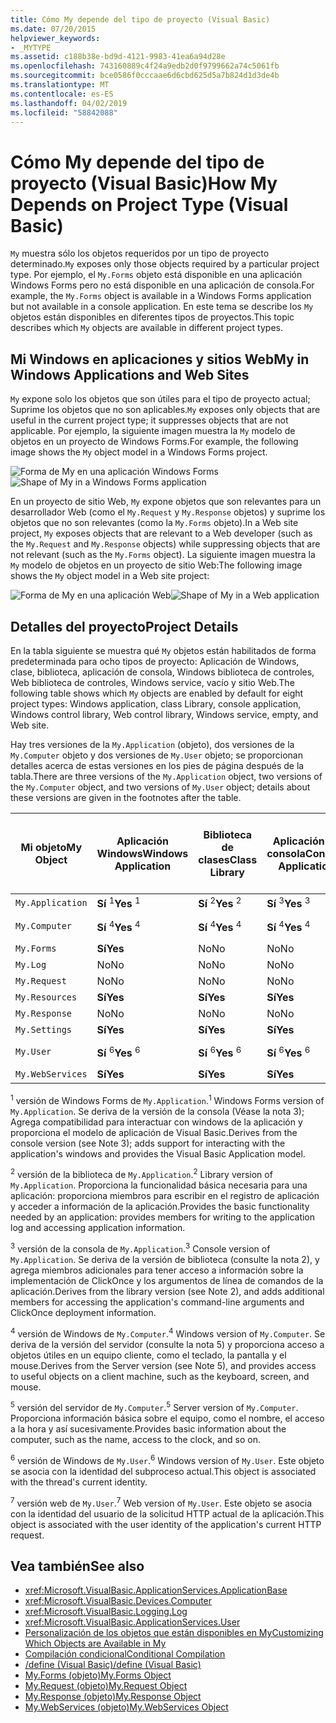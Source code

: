 ```yaml
---
title: Cómo My depende del tipo de proyecto (Visual Basic)
ms.date: 07/20/2015
helpviewer_keywords:
- _MYTYPE
ms.assetid: c188b38e-bd9d-4121-9983-41ea6a94d28e
ms.openlocfilehash: 743160889c4f24a9edb2d0f9799662a74c5061fb
ms.sourcegitcommit: bce0586f0cccaae6d6cbd625d5a7b824d1d3de4b
ms.translationtype: MT
ms.contentlocale: es-ES
ms.lasthandoff: 04/02/2019
ms.locfileid: "58842088"
---
```

# <a name="how-my-depends-on-project-type-visual-basic"></a><span data-ttu-id="ad08c-102">Cómo My depende del tipo de proyecto (Visual Basic)</span><span class="sxs-lookup"><span data-stu-id="ad08c-102">How My Depends on Project Type (Visual Basic)</span></span>
<span data-ttu-id="ad08c-103">`My` muestra sólo los objetos requeridos por un tipo de proyecto determinado.</span><span class="sxs-lookup"><span data-stu-id="ad08c-103">`My` exposes only those objects required by a particular project type.</span></span> <span data-ttu-id="ad08c-104">Por ejemplo, el `My.Forms` objeto está disponible en una aplicación Windows Forms pero no está disponible en una aplicación de consola.</span><span class="sxs-lookup"><span data-stu-id="ad08c-104">For example, the `My.Forms` object is available in a Windows Forms application but not available in a console application.</span></span> <span data-ttu-id="ad08c-105">En este tema se describe los `My` objetos están disponibles en diferentes tipos de proyectos.</span><span class="sxs-lookup"><span data-stu-id="ad08c-105">This topic describes which `My` objects are available in different project types.</span></span>  
  
## <a name="my-in-windows-applications-and-web-sites"></a><span data-ttu-id="ad08c-106">Mi Windows en aplicaciones y sitios Web</span><span class="sxs-lookup"><span data-stu-id="ad08c-106">My in Windows Applications and Web Sites</span></span>  
 <span data-ttu-id="ad08c-107">`My` expone solo los objetos que son útiles para el tipo de proyecto actual; Suprime los objetos que no son aplicables.</span><span class="sxs-lookup"><span data-stu-id="ad08c-107">`My` exposes only objects that are useful in the current project type; it suppresses objects that are not applicable.</span></span> <span data-ttu-id="ad08c-108">Por ejemplo, la siguiente imagen muestra la `My` modelo de objetos en un proyecto de Windows Forms.</span><span class="sxs-lookup"><span data-stu-id="ad08c-108">For example, the following image shows the `My` object model in a Windows Forms project.</span></span>  
  
 <span data-ttu-id="ad08c-109">![Forma de My en una aplicación Windows Forms](../../../visual-basic/developing-apps/development-with-my/media/myinwinform.png "MyInWinForm")</span><span class="sxs-lookup"><span data-stu-id="ad08c-109">![Shape of My in a Windows Forms application](../../../visual-basic/developing-apps/development-with-my/media/myinwinform.png "MyInWinForm")</span></span>  
  
 <span data-ttu-id="ad08c-110">En un proyecto de sitio Web, `My` expone objetos que son relevantes para un desarrollador Web (como el `My.Request` y `My.Response` objetos) y suprime los objetos que no son relevantes (como la `My.Forms` objeto).</span><span class="sxs-lookup"><span data-stu-id="ad08c-110">In a Web site project, `My` exposes objects that are relevant to a Web developer (such as the `My.Request` and `My.Response` objects) while suppressing objects that are not relevant (such as the `My.Forms` object).</span></span> <span data-ttu-id="ad08c-111">La siguiente imagen muestra la `My` modelo de objetos en un proyecto de sitio Web:</span><span class="sxs-lookup"><span data-stu-id="ad08c-111">The following image shows the `My` object model in a Web site project:</span></span>  
  
 <span data-ttu-id="ad08c-112">![Forma de My en una aplicación Web](../../../visual-basic/developing-apps/development-with-my/media/myinweb.png "MyInWeb")</span><span class="sxs-lookup"><span data-stu-id="ad08c-112">![Shape of My in a Web application](../../../visual-basic/developing-apps/development-with-my/media/myinweb.png "MyInWeb")</span></span>  
  
## <a name="project-details"></a><span data-ttu-id="ad08c-113">Detalles del proyecto</span><span class="sxs-lookup"><span data-stu-id="ad08c-113">Project Details</span></span>  
 <span data-ttu-id="ad08c-114">En la tabla siguiente se muestra qué `My` objetos están habilitados de forma predeterminada para ocho tipos de proyecto: Aplicación de Windows, clase, biblioteca, aplicación de consola, Windows biblioteca de controles, Web biblioteca de controles, Windows service, vacío y sitio Web.</span><span class="sxs-lookup"><span data-stu-id="ad08c-114">The following table shows which `My` objects are enabled by default for eight project types: Windows application, class Library, console application, Windows control library, Web control library, Windows service, empty, and Web site.</span></span>  
  
 <span data-ttu-id="ad08c-115">Hay tres versiones de la `My.Application` (objeto), dos versiones de la `My.Computer` objeto y dos versiones de `My.User` objeto; se proporcionan detalles acerca de estas versiones en los pies de página después de la tabla.</span><span class="sxs-lookup"><span data-stu-id="ad08c-115">There are three versions of the `My.Application` object, two versions of the `My.Computer` object, and two versions of `My.User` object; details about these versions are given in the footnotes after the table.</span></span>  
  
|<span data-ttu-id="ad08c-116">Mi objeto</span><span class="sxs-lookup"><span data-stu-id="ad08c-116">My Object</span></span>|<span data-ttu-id="ad08c-117">Aplicación Windows</span><span class="sxs-lookup"><span data-stu-id="ad08c-117">Windows Application</span></span>|<span data-ttu-id="ad08c-118">Biblioteca de clases</span><span class="sxs-lookup"><span data-stu-id="ad08c-118">Class Library</span></span>|<span data-ttu-id="ad08c-119">Aplicación de consola</span><span class="sxs-lookup"><span data-stu-id="ad08c-119">Console Application</span></span>|<span data-ttu-id="ad08c-120">Biblioteca de controles de Windows</span><span class="sxs-lookup"><span data-stu-id="ad08c-120">Windows Control Library</span></span>|<span data-ttu-id="ad08c-121">Biblioteca de controles Web</span><span class="sxs-lookup"><span data-stu-id="ad08c-121">Web Control Library</span></span>|<span data-ttu-id="ad08c-122">Servicio de Windows</span><span class="sxs-lookup"><span data-stu-id="ad08c-122">Windows Service</span></span>|<span data-ttu-id="ad08c-123">Empty</span><span class="sxs-lookup"><span data-stu-id="ad08c-123">Empty</span></span>|<span data-ttu-id="ad08c-124">Sitio web</span><span class="sxs-lookup"><span data-stu-id="ad08c-124">Web Site</span></span>|  
|---|---|---|---|---|---|---|---|---|  
|`My.Application`|<span data-ttu-id="ad08c-125">**Sí** <sup>1</sup></span><span class="sxs-lookup"><span data-stu-id="ad08c-125">**Yes** <sup>1</sup></span></span>|<span data-ttu-id="ad08c-126">**Sí** <sup>2</sup></span><span class="sxs-lookup"><span data-stu-id="ad08c-126">**Yes** <sup>2</sup></span></span>|<span data-ttu-id="ad08c-127">**Sí** <sup>3</sup></span><span class="sxs-lookup"><span data-stu-id="ad08c-127">**Yes** <sup>3</sup></span></span>|<span data-ttu-id="ad08c-128">**Sí** <sup>2</sup></span><span class="sxs-lookup"><span data-stu-id="ad08c-128">**Yes** <sup>2</sup></span></span>|<span data-ttu-id="ad08c-129">No</span><span class="sxs-lookup"><span data-stu-id="ad08c-129">No</span></span>|<span data-ttu-id="ad08c-130">**Sí** <sup>3</sup></span><span class="sxs-lookup"><span data-stu-id="ad08c-130">**Yes** <sup>3</sup></span></span>|<span data-ttu-id="ad08c-131">No</span><span class="sxs-lookup"><span data-stu-id="ad08c-131">No</span></span>|<span data-ttu-id="ad08c-132">No</span><span class="sxs-lookup"><span data-stu-id="ad08c-132">No</span></span>|  
|`My.Computer`|<span data-ttu-id="ad08c-133">**Sí** <sup>4</sup></span><span class="sxs-lookup"><span data-stu-id="ad08c-133">**Yes** <sup>4</sup></span></span>|<span data-ttu-id="ad08c-134">**Sí** <sup>4</sup></span><span class="sxs-lookup"><span data-stu-id="ad08c-134">**Yes** <sup>4</sup></span></span>|<span data-ttu-id="ad08c-135">**Sí** <sup>4</sup></span><span class="sxs-lookup"><span data-stu-id="ad08c-135">**Yes** <sup>4</sup></span></span>|<span data-ttu-id="ad08c-136">**Sí** <sup>4</sup></span><span class="sxs-lookup"><span data-stu-id="ad08c-136">**Yes** <sup>4</sup></span></span>|<span data-ttu-id="ad08c-137">**Sí** <sup>5</sup></span><span class="sxs-lookup"><span data-stu-id="ad08c-137">**Yes** <sup>5</sup></span></span>|<span data-ttu-id="ad08c-138">**Sí** <sup>4</sup></span><span class="sxs-lookup"><span data-stu-id="ad08c-138">**Yes** <sup>4</sup></span></span>|<span data-ttu-id="ad08c-139">No</span><span class="sxs-lookup"><span data-stu-id="ad08c-139">No</span></span>|<span data-ttu-id="ad08c-140">**Sí** <sup>5</sup></span><span class="sxs-lookup"><span data-stu-id="ad08c-140">**Yes** <sup>5</sup></span></span>|  
|`My.Forms`|<span data-ttu-id="ad08c-141">**Sí**</span><span class="sxs-lookup"><span data-stu-id="ad08c-141">**Yes**</span></span>|<span data-ttu-id="ad08c-142">No</span><span class="sxs-lookup"><span data-stu-id="ad08c-142">No</span></span>|<span data-ttu-id="ad08c-143">No</span><span class="sxs-lookup"><span data-stu-id="ad08c-143">No</span></span>|<span data-ttu-id="ad08c-144">**Sí**</span><span class="sxs-lookup"><span data-stu-id="ad08c-144">**Yes**</span></span>|<span data-ttu-id="ad08c-145">No</span><span class="sxs-lookup"><span data-stu-id="ad08c-145">No</span></span>|<span data-ttu-id="ad08c-146">No</span><span class="sxs-lookup"><span data-stu-id="ad08c-146">No</span></span>|<span data-ttu-id="ad08c-147">No</span><span class="sxs-lookup"><span data-stu-id="ad08c-147">No</span></span>|<span data-ttu-id="ad08c-148">No</span><span class="sxs-lookup"><span data-stu-id="ad08c-148">No</span></span>|  
|`My.Log`|<span data-ttu-id="ad08c-149">No</span><span class="sxs-lookup"><span data-stu-id="ad08c-149">No</span></span>|<span data-ttu-id="ad08c-150">No</span><span class="sxs-lookup"><span data-stu-id="ad08c-150">No</span></span>|<span data-ttu-id="ad08c-151">No</span><span class="sxs-lookup"><span data-stu-id="ad08c-151">No</span></span>|<span data-ttu-id="ad08c-152">No</span><span class="sxs-lookup"><span data-stu-id="ad08c-152">No</span></span>|<span data-ttu-id="ad08c-153">No</span><span class="sxs-lookup"><span data-stu-id="ad08c-153">No</span></span>|<span data-ttu-id="ad08c-154">No</span><span class="sxs-lookup"><span data-stu-id="ad08c-154">No</span></span>|<span data-ttu-id="ad08c-155">No</span><span class="sxs-lookup"><span data-stu-id="ad08c-155">No</span></span>|<span data-ttu-id="ad08c-156">**Sí**</span><span class="sxs-lookup"><span data-stu-id="ad08c-156">**Yes**</span></span>|  
|`My.Request`|<span data-ttu-id="ad08c-157">No</span><span class="sxs-lookup"><span data-stu-id="ad08c-157">No</span></span>|<span data-ttu-id="ad08c-158">No</span><span class="sxs-lookup"><span data-stu-id="ad08c-158">No</span></span>|<span data-ttu-id="ad08c-159">No</span><span class="sxs-lookup"><span data-stu-id="ad08c-159">No</span></span>|<span data-ttu-id="ad08c-160">No</span><span class="sxs-lookup"><span data-stu-id="ad08c-160">No</span></span>|<span data-ttu-id="ad08c-161">No</span><span class="sxs-lookup"><span data-stu-id="ad08c-161">No</span></span>|<span data-ttu-id="ad08c-162">No</span><span class="sxs-lookup"><span data-stu-id="ad08c-162">No</span></span>|<span data-ttu-id="ad08c-163">No</span><span class="sxs-lookup"><span data-stu-id="ad08c-163">No</span></span>|<span data-ttu-id="ad08c-164">**Sí**</span><span class="sxs-lookup"><span data-stu-id="ad08c-164">**Yes**</span></span>|  
|`My.Resources`|<span data-ttu-id="ad08c-165">**Sí**</span><span class="sxs-lookup"><span data-stu-id="ad08c-165">**Yes**</span></span>|<span data-ttu-id="ad08c-166">**Sí**</span><span class="sxs-lookup"><span data-stu-id="ad08c-166">**Yes**</span></span>|<span data-ttu-id="ad08c-167">**Sí**</span><span class="sxs-lookup"><span data-stu-id="ad08c-167">**Yes**</span></span>|<span data-ttu-id="ad08c-168">**Sí**</span><span class="sxs-lookup"><span data-stu-id="ad08c-168">**Yes**</span></span>|<span data-ttu-id="ad08c-169">**Sí**</span><span class="sxs-lookup"><span data-stu-id="ad08c-169">**Yes**</span></span>|<span data-ttu-id="ad08c-170">**Sí**</span><span class="sxs-lookup"><span data-stu-id="ad08c-170">**Yes**</span></span>|<span data-ttu-id="ad08c-171">No</span><span class="sxs-lookup"><span data-stu-id="ad08c-171">No</span></span>|<span data-ttu-id="ad08c-172">No</span><span class="sxs-lookup"><span data-stu-id="ad08c-172">No</span></span>|  
|`My.Response`|<span data-ttu-id="ad08c-173">No</span><span class="sxs-lookup"><span data-stu-id="ad08c-173">No</span></span>|<span data-ttu-id="ad08c-174">No</span><span class="sxs-lookup"><span data-stu-id="ad08c-174">No</span></span>|<span data-ttu-id="ad08c-175">No</span><span class="sxs-lookup"><span data-stu-id="ad08c-175">No</span></span>|<span data-ttu-id="ad08c-176">No</span><span class="sxs-lookup"><span data-stu-id="ad08c-176">No</span></span>|<span data-ttu-id="ad08c-177">No</span><span class="sxs-lookup"><span data-stu-id="ad08c-177">No</span></span>|<span data-ttu-id="ad08c-178">No</span><span class="sxs-lookup"><span data-stu-id="ad08c-178">No</span></span>|<span data-ttu-id="ad08c-179">No</span><span class="sxs-lookup"><span data-stu-id="ad08c-179">No</span></span>|<span data-ttu-id="ad08c-180">**Sí**</span><span class="sxs-lookup"><span data-stu-id="ad08c-180">**Yes**</span></span>|  
|`My.Settings`|<span data-ttu-id="ad08c-181">**Sí**</span><span class="sxs-lookup"><span data-stu-id="ad08c-181">**Yes**</span></span>|<span data-ttu-id="ad08c-182">**Sí**</span><span class="sxs-lookup"><span data-stu-id="ad08c-182">**Yes**</span></span>|<span data-ttu-id="ad08c-183">**Sí**</span><span class="sxs-lookup"><span data-stu-id="ad08c-183">**Yes**</span></span>|<span data-ttu-id="ad08c-184">**Sí**</span><span class="sxs-lookup"><span data-stu-id="ad08c-184">**Yes**</span></span>|<span data-ttu-id="ad08c-185">**Sí**</span><span class="sxs-lookup"><span data-stu-id="ad08c-185">**Yes**</span></span>|<span data-ttu-id="ad08c-186">**Sí**</span><span class="sxs-lookup"><span data-stu-id="ad08c-186">**Yes**</span></span>|<span data-ttu-id="ad08c-187">No</span><span class="sxs-lookup"><span data-stu-id="ad08c-187">No</span></span>|<span data-ttu-id="ad08c-188">No</span><span class="sxs-lookup"><span data-stu-id="ad08c-188">No</span></span>|  
|`My.User`|<span data-ttu-id="ad08c-189">**Sí** <sup>6</sup></span><span class="sxs-lookup"><span data-stu-id="ad08c-189">**Yes** <sup>6</sup></span></span>|<span data-ttu-id="ad08c-190">**Sí** <sup>6</sup></span><span class="sxs-lookup"><span data-stu-id="ad08c-190">**Yes** <sup>6</sup></span></span>|<span data-ttu-id="ad08c-191">**Sí** <sup>6</sup></span><span class="sxs-lookup"><span data-stu-id="ad08c-191">**Yes** <sup>6</sup></span></span>|<span data-ttu-id="ad08c-192">**Sí** <sup>6</sup></span><span class="sxs-lookup"><span data-stu-id="ad08c-192">**Yes** <sup>6</sup></span></span>|<span data-ttu-id="ad08c-193">**Sí** <sup>7</sup></span><span class="sxs-lookup"><span data-stu-id="ad08c-193">**Yes** <sup>7</sup></span></span>|<span data-ttu-id="ad08c-194">**Sí** <sup>6</sup></span><span class="sxs-lookup"><span data-stu-id="ad08c-194">**Yes** <sup>6</sup></span></span>|<span data-ttu-id="ad08c-195">No</span><span class="sxs-lookup"><span data-stu-id="ad08c-195">No</span></span>|<span data-ttu-id="ad08c-196">**Sí** <sup>7</sup></span><span class="sxs-lookup"><span data-stu-id="ad08c-196">**Yes** <sup>7</sup></span></span>|  
|`My.WebServices`|<span data-ttu-id="ad08c-197">**Sí**</span><span class="sxs-lookup"><span data-stu-id="ad08c-197">**Yes**</span></span>|<span data-ttu-id="ad08c-198">**Sí**</span><span class="sxs-lookup"><span data-stu-id="ad08c-198">**Yes**</span></span>|<span data-ttu-id="ad08c-199">**Sí**</span><span class="sxs-lookup"><span data-stu-id="ad08c-199">**Yes**</span></span>|<span data-ttu-id="ad08c-200">**Sí**</span><span class="sxs-lookup"><span data-stu-id="ad08c-200">**Yes**</span></span>|<span data-ttu-id="ad08c-201">**Sí**</span><span class="sxs-lookup"><span data-stu-id="ad08c-201">**Yes**</span></span>|<span data-ttu-id="ad08c-202">**Sí**</span><span class="sxs-lookup"><span data-stu-id="ad08c-202">**Yes**</span></span>|<span data-ttu-id="ad08c-203">No</span><span class="sxs-lookup"><span data-stu-id="ad08c-203">No</span></span>|<span data-ttu-id="ad08c-204">No</span><span class="sxs-lookup"><span data-stu-id="ad08c-204">No</span></span>|  
  
 <span data-ttu-id="ad08c-205"><sup>1</sup> versión de Windows Forms de `My.Application`.</span><span class="sxs-lookup"><span data-stu-id="ad08c-205"><sup>1</sup> Windows Forms version of `My.Application`.</span></span> <span data-ttu-id="ad08c-206">Se deriva de la versión de la consola (Véase la nota 3); Agrega compatibilidad para interactuar con windows de la aplicación y proporciona el modelo de aplicación de Visual Basic.</span><span class="sxs-lookup"><span data-stu-id="ad08c-206">Derives from the console version (see Note 3); adds support for interacting with the application's windows and provides the Visual Basic Application model.</span></span>  
  
 <span data-ttu-id="ad08c-207"><sup>2</sup> versión de la biblioteca de `My.Application`.</span><span class="sxs-lookup"><span data-stu-id="ad08c-207"><sup>2</sup> Library version of `My.Application`.</span></span> <span data-ttu-id="ad08c-208">Proporciona la funcionalidad básica necesaria para una aplicación: proporciona miembros para escribir en el registro de aplicación y acceder a información de la aplicación.</span><span class="sxs-lookup"><span data-stu-id="ad08c-208">Provides the basic functionality needed by an application: provides members for writing to the application log and accessing application information.</span></span>  
  
 <span data-ttu-id="ad08c-209"><sup>3</sup> versión de la consola de `My.Application`.</span><span class="sxs-lookup"><span data-stu-id="ad08c-209"><sup>3</sup> Console version of `My.Application`.</span></span> <span data-ttu-id="ad08c-210">Se deriva de la versión de biblioteca (consulte la nota 2), y agrega miembros adicionales para tener acceso a información sobre la implementación de ClickOnce y los argumentos de línea de comandos de la aplicación.</span><span class="sxs-lookup"><span data-stu-id="ad08c-210">Derives from the library version (see Note 2), and adds additional members for accessing the application's command-line arguments and ClickOnce deployment information.</span></span>  
  
 <span data-ttu-id="ad08c-211"><sup>4</sup> versión de Windows de `My.Computer`.</span><span class="sxs-lookup"><span data-stu-id="ad08c-211"><sup>4</sup> Windows version of `My.Computer`.</span></span> <span data-ttu-id="ad08c-212">Se deriva de la versión del servidor (consulte la nota 5) y proporciona acceso a objetos útiles en un equipo cliente, como el teclado, la pantalla y el mouse.</span><span class="sxs-lookup"><span data-stu-id="ad08c-212">Derives from the Server version (see Note 5), and provides access to useful objects on a client machine, such as the keyboard, screen, and mouse.</span></span>  
  
 <span data-ttu-id="ad08c-213"><sup>5</sup> versión del servidor de `My.Computer`.</span><span class="sxs-lookup"><span data-stu-id="ad08c-213"><sup>5</sup> Server version of `My.Computer`.</span></span> <span data-ttu-id="ad08c-214">Proporciona información básica sobre el equipo, como el nombre, el acceso a la hora y así sucesivamente.</span><span class="sxs-lookup"><span data-stu-id="ad08c-214">Provides basic information about the computer, such as the name, access to the clock, and so on.</span></span>  
  
 <span data-ttu-id="ad08c-215"><sup>6</sup> versión de Windows de `My.User`.</span><span class="sxs-lookup"><span data-stu-id="ad08c-215"><sup>6</sup> Windows version of `My.User`.</span></span> <span data-ttu-id="ad08c-216">Este objeto se asocia con la identidad del subproceso actual.</span><span class="sxs-lookup"><span data-stu-id="ad08c-216">This object is associated with the thread's current identity.</span></span>  
  
 <span data-ttu-id="ad08c-217"><sup>7</sup> versión web de `My.User`.</span><span class="sxs-lookup"><span data-stu-id="ad08c-217"><sup>7</sup> Web version of `My.User`.</span></span> <span data-ttu-id="ad08c-218">Este objeto se asocia con la identidad del usuario de la solicitud HTTP actual de la aplicación.</span><span class="sxs-lookup"><span data-stu-id="ad08c-218">This object is associated with the user identity of the application's current HTTP request.</span></span>  
  
## <a name="see-also"></a><span data-ttu-id="ad08c-219">Vea también</span><span class="sxs-lookup"><span data-stu-id="ad08c-219">See also</span></span>

- <xref:Microsoft.VisualBasic.ApplicationServices.ApplicationBase>
- <xref:Microsoft.VisualBasic.Devices.Computer>
- <xref:Microsoft.VisualBasic.Logging.Log>
- <xref:Microsoft.VisualBasic.ApplicationServices.User>
- [<span data-ttu-id="ad08c-220">Personalización de los objetos que están disponibles en My</span><span class="sxs-lookup"><span data-stu-id="ad08c-220">Customizing Which Objects are Available in My</span></span>](../../../visual-basic/developing-apps/customizing-extending-my/customizing-which-objects-are-available-in-my.md)
- [<span data-ttu-id="ad08c-221">Compilación condicional</span><span class="sxs-lookup"><span data-stu-id="ad08c-221">Conditional Compilation</span></span>](../../../visual-basic/programming-guide/program-structure/conditional-compilation.md)
- [<span data-ttu-id="ad08c-222">/define (Visual Basic)</span><span class="sxs-lookup"><span data-stu-id="ad08c-222">/define (Visual Basic)</span></span>](../../../visual-basic/reference/command-line-compiler/define.md)
- [<span data-ttu-id="ad08c-223">My.Forms (objeto)</span><span class="sxs-lookup"><span data-stu-id="ad08c-223">My.Forms Object</span></span>](../../../visual-basic/language-reference/objects/my-forms-object.md)
- [<span data-ttu-id="ad08c-224">My.Request (objeto)</span><span class="sxs-lookup"><span data-stu-id="ad08c-224">My.Request Object</span></span>](../../../visual-basic/language-reference/objects/my-request-object.md)
- [<span data-ttu-id="ad08c-225">My.Response (objeto)</span><span class="sxs-lookup"><span data-stu-id="ad08c-225">My.Response Object</span></span>](../../../visual-basic/language-reference/objects/my-response-object.md)
- [<span data-ttu-id="ad08c-226">My.WebServices (objeto)</span><span class="sxs-lookup"><span data-stu-id="ad08c-226">My.WebServices Object</span></span>](../../../visual-basic/language-reference/objects/my-webservices-object.md)
